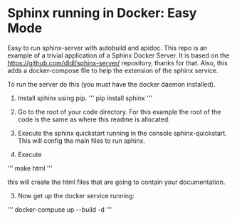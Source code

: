 # Sphinx running in Docker: Easy Mode

Easy to run sphinx-server with autobuild and apidoc. This repo is an example of a trivial
application of a Sphinx Docker Server. It is based on the https://github.com/dldl/sphinx-server/
repository, thanks for that. Also, this adds a docker-compose file to help the extension of the
sphinx service. 

To run the server do this (you must have the docker daemon installed).

1) Install sphinx using pip.
'''
pip install sphinx
'''

2) Go to the root of your code directory. For this example the root of the code is the same
as where this readme is allocated.

3) Execute the sphinx quickstart running in the console sphinx-quickstart. This will config
the main files to run sphinx.

4) Execute

'''
make html
'''

this will create the html files that are going to contain your documentation.

3) Now get up the docker service running:

'''
docker-compuse up --build -d
'''



